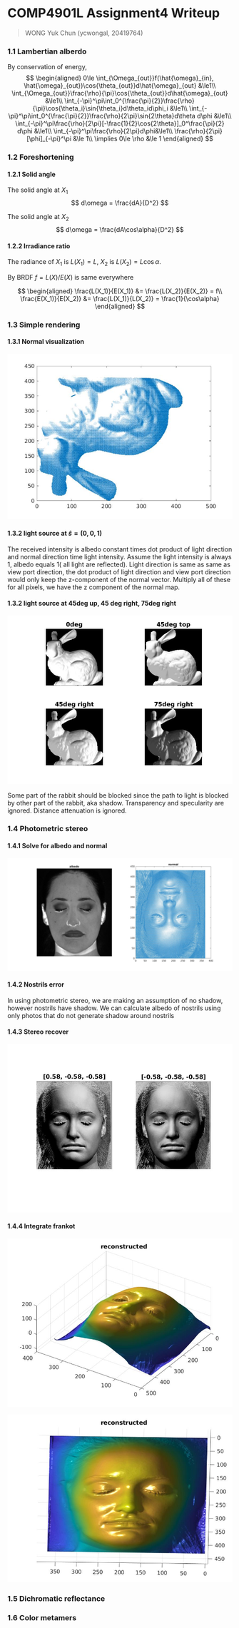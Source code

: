 # COMP4901L Assignment4 Writeup

>WONG Yuk Chun (ycwongal, 20419764)

### 1.1 Lambertian alberdo

By conservation of energy,
$$
\begin{aligned}
0\le \int_{\Omega_{out}}f(\hat{\omega}_{in}, \hat{\omega}_{out})\cos{\theta_{out}}d\hat{\omega}_{out} &\le1\\
\int_{\Omega_{out}}\frac{\rho}{\pi}\cos{\theta_{out}}d\hat{\omega}_{out} &\le1\\
\int_{-\pi}^\pi\int_0^{\frac{\pi}{2}}\frac{\rho}{\pi}\cos{\theta_i}\sin{\theta_i}d\theta_id\phi_i &\le1\\
\int_{-\pi}^\pi\int_0^{\frac{\pi}{2}}\frac{\rho}{2\pi}\sin{2\theta}d\theta d\phi &\le1\\
\int_{-\pi}^\pi\frac{\rho}{2\pi}[-\frac{1}{2}\cos{2\theta}]_0^\frac{\pi}{2} d\phi &\le1\\
\int_{-\pi}^\pi\frac{\rho}{2\pi}d\phi&\le1\\
\frac{\rho}{2\pi}[\phi]_{-\pi}^\pi &\le 1\\
\implies 0\le \rho &\le 1
\end{aligned}
$$

### 1.2 Foreshortening

#### 1.2.1 Solid angle

The solid angle at $X_1$
$$
d\omega = \frac{dA}{D^2}
$$




The solid angle at $X_2$
$$
d\omega = \frac{dA\cos\alpha}{D^2}
$$

#### 1.2.2 Irradiance ratio

The radiance of $X_1$ is $L(X_1)=L$, $X_2$ is $L(X_2)=L\cos\alpha$.

By BRDF $f=L(X)/E(X)$ is same everywhere

$$
\begin{aligned}
\frac{L(X_1)}{E(X_1)} &= \frac{L(X_2)}{E(X_2)} = f\\
\frac{E(X_1)}{E(X_2)} &= \frac{L(X_1)}{L(X_2)} = \frac{1}{\cos\alpha}
\end{aligned}
$$

### 1.3 Simple rendering

#### 1.3.1 Normal visualization

![](saved_figures/rabbit_normal.jpg)

#### 1.3.2 light source at $\hat s = (0,0,1)$

The received intensity is albedo constant times dot product of light direction and normal direction time light intensity. Assume the light intensity is always 1, albedo equals 1( all light are reflected). Light direction is same as same as view port direction, the dot product of light direction and view port direction would only keep the z-component of the normal vector. Multiply all of these for all pixels, we have the z component of the normal map.

#### 1.3.2 light source at 45deg up, 45 deg right, 75deg right

![](saved_figures/rabbit_basic_render.jpg)

Some part of the rabbit should be blocked since the path to light is blocked by other part of the rabbit, aka shadow. Transparency and specularity are ignored. Distance attenuation is ignored. 

### 1.4 Photometric stereo

#### 1.4.1 Solve for albedo and normal

![](saved_figures/stereo_albedo_normal.jpg)

#### 1.4.2 Nostrils error

In using photometric stereo, we are making an assumption of no shadow, however nostrils have shadow. We can calculate albedo of nostrils using only photos that do not generate shadow around nostrils

#### 1.4.3 Stereo recover

![](saved_figures/stereo_recovered.jpg)

#### 1.4.4 Integrate frankot

![](saved_figures/stereo_reconstructed.jpg)

![stereo_reconstructed2](saved_figures/stereo_reconstructed2.jpg)

### 1.5 Dichromatic reflectance

### 1.6 Color metamers

